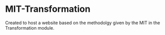 # MIT-Transformation
Created to host a website based on the methodolgy given by the MIT in the Transformation module.
